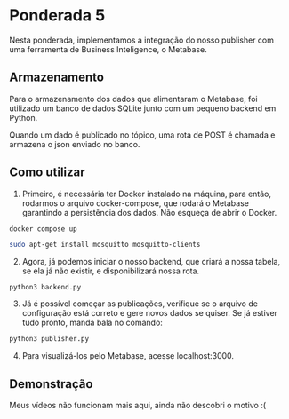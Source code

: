 # Ponderada 5

Nesta ponderada, implementamos a integração do nosso publisher com uma ferramenta de Business Inteligence, o Metabase.

## Armazenamento

Para o armazenamento dos dados que alimentaram o Metabase, foi utilizado um banco de dados SQLite junto com um pequeno backend em Python.

Quando um dado é publicado no tópico, uma rota de POST é chamada e armazena o json enviado no banco.

## Como utilizar

1. Primeiro, é necessária ter Docker instalado na máquina, para então, rodarmos o arquivo docker-compose, que rodará o Metabase garantindo a persistência dos dados. Não esqueça de abrir o Docker.

```sh
docker compose up
```

```sh
sudo apt-get install mosquitto mosquitto-clients
```

2. Agora, já podemos iniciar o nosso backend, que criará a nossa tabela, se ela já não existir, e disponibilizará nossa rota.

```
python3 backend.py
```

3. Já é possível começar as publicações, verifique se o arquivo de configuração está correto e gere novos dados se quiser. Se já estiver tudo pronto, manda bala no comando:

```sh
python3 publisher.py
```

4. Para visualizá-los pelo Metabase, acesse localhost:3000.

## Demonstração

Meus vídeos não funcionam mais aqui, ainda não descobri o motivo :(